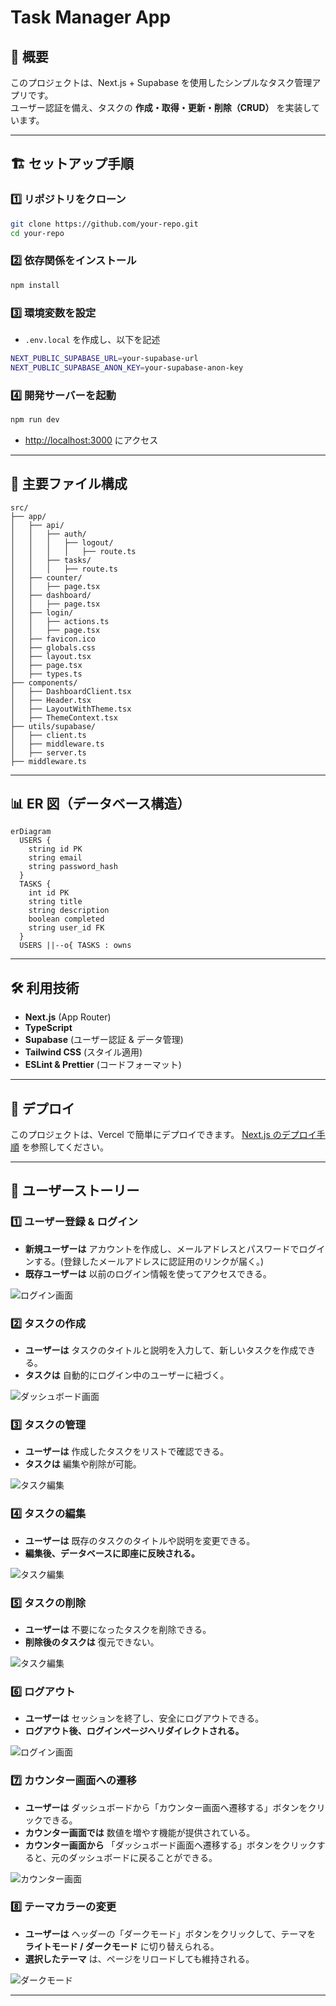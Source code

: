 # Task Manager App

## 📌 概要
このプロジェクトは、Next.js + Supabase を使用したシンプルなタスク管理アプリです。  
ユーザー認証を備え、タスクの **作成・取得・更新・削除（CRUD）** を実装しています。

---

## 🏗️ セットアップ手順

### **1️⃣ リポジトリをクローン**
```sh
git clone https://github.com/your-repo.git
cd your-repo
```

### **2️⃣ 依存関係をインストール**
```sh
npm install
```

### **3️⃣ 環境変数を設定**
- `.env.local` を作成し、以下を記述
```sh
NEXT_PUBLIC_SUPABASE_URL=your-supabase-url
NEXT_PUBLIC_SUPABASE_ANON_KEY=your-supabase-anon-key
```

### **4️⃣ 開発サーバーを起動**
```sh
npm run dev
```
- [http://localhost:3000](http://localhost:3000) にアクセス

---

## 📂 主要ファイル構成
```
src/
├── app/
│   ├── api/
│   │   ├── auth/
│   │   │   ├── logout/
│   │   │   │   ├── route.ts
│   │   ├── tasks/
│   │   │   ├── route.ts
│   ├── counter/
│   │   ├── page.tsx
│   ├── dashboard/
│   │   ├── page.tsx
│   ├── login/
│   │   ├── actions.ts
│   │   ├── page.tsx
│   ├── favicon.ico
│   ├── globals.css
│   ├── layout.tsx
│   ├── page.tsx
│   ├── types.ts
├── components/
│   ├── DashboardClient.tsx
│   ├── Header.tsx
│   ├── LayoutWithTheme.tsx
│   ├── ThemeContext.tsx
├── utils/supabase/
│   ├── client.ts
│   ├── middleware.ts
│   ├── server.ts
├── middleware.ts
```

---

## 📊 ER 図（データベース構造）
```mermaid
erDiagram
  USERS {
    string id PK
    string email
    string password_hash
  }
  TASKS {
    int id PK
    string title
    string description
    boolean completed
    string user_id FK
  }
  USERS ||--o{ TASKS : owns
```

---

## 🛠️ 利用技術
- **Next.js** (App Router)
- **TypeScript**
- **Supabase** (ユーザー認証 & データ管理)
- **Tailwind CSS** (スタイル適用)
- **ESLint & Prettier** (コードフォーマット)

---

## 🚀 デプロイ
このプロジェクトは、Vercel で簡単にデプロイできます。
[Next.js のデプロイ手順](https://nextjs.org/docs/deployment) を参照してください。

---

## 🎯 ユーザーストーリー

### **1️⃣ ユーザー登録 & ログイン**
- **新規ユーザーは** アカウントを作成し、メールアドレスとパスワードでログインする。(登録したメールアドレスに認証用のリンクが届く。)
- **既存ユーザーは** 以前のログイン情報を使ってアクセスできる。

![ログイン画面](public/screenshots/ログイン画面.png)

### **2️⃣ タスクの作成**
- **ユーザーは** タスクのタイトルと説明を入力して、新しいタスクを作成できる。
- **タスクは** 自動的にログイン中のユーザーに紐づく。

![ダッシュボード画面](public/screenshots/ダッシュボード画面.png)

### **3️⃣ タスクの管理**
- **ユーザーは** 作成したタスクをリストで確認できる。
- **タスクは** 編集や削除が可能。

![タスク編集](public/screenshots/タスク編集.png)

### **4️⃣ タスクの編集**
- **ユーザーは** 既存のタスクのタイトルや説明を変更できる。
- **編集後、データベースに即座に反映される。**

![タスク編集](public/screenshots/タスク編集.png)

### **5️⃣ タスクの削除**
- **ユーザーは** 不要になったタスクを削除できる。
- **削除後のタスクは** 復元できない。

![タスク編集](public/screenshots/タスク編集.png)

### **6️⃣ ログアウト**
- **ユーザーは** セッションを終了し、安全にログアウトできる。
- **ログアウト後、ログインページへリダイレクトされる。**

![ログイン画面](public/screenshots/ログイン画面.png)

### **7️⃣ カウンター画面への遷移**
- **ユーザーは** ダッシュボードから「カウンター画面へ遷移する」ボタンをクリックできる。
- **カウンター画面では** 数値を増やす機能が提供されている。
- **カウンター画面から** 「ダッシュボード画面へ遷移する」ボタンをクリックすると、元のダッシュボードに戻ることができる。

![カウンター画面](public/screenshots/カウンター画面.png)

### **8️⃣ テーマカラーの変更**
- **ユーザーは** ヘッダーの「ダークモード」ボタンをクリックして、テーマを **ライトモード / ダークモード** に切り替えられる。
- **選択したテーマ** は、ページをリロードしても維持される。

![ダークモード](public/screenshots/ダークモード.png)

---
